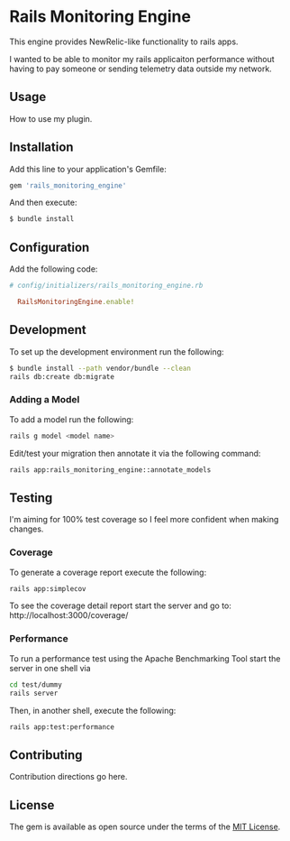 # Rails Monitoring Engine
This engine provides NewRelic-like functionality to rails apps.

I wanted to be able to monitor my rails applicaiton performance without
having to pay someone or sending telemetry data outside my network.

## Usage
How to use my plugin.

## Installation
Add this line to your application's Gemfile:

```ruby
gem 'rails_monitoring_engine'
```

And then execute:
```bash
$ bundle install
```

## Configuration
Add the following code:
```ruby
# config/initializers/rails_monitoring_engine.rb

  RailsMonitoringEngine.enable!
```

## Development
To set up the development environment run the following:

```bash
$ bundle install --path vendor/bundle --clean
rails db:create db:migrate
```

### Adding a Model
To add a model run the following:
```bash
rails g model <model name>
```

Edit/test your migration then annotate it via the following command:
```bash
rails app:rails_monitoring_engine::annotate_models
```

## Testing

I'm aiming for 100% test coverage so I feel more confident
when making changes.

### Coverage
To generate a coverage report execute the following:

```bash
rails app:simplecov
```
To see the coverage detail report start the server and go to: http://localhost:3000/coverage/

### Performance
To run a performance test using the Apache Benchmarking Tool start the server
in one shell via
```bash
cd test/dummy
rails server
```

Then, in another shell, execute the following:

```bash
rails app:test:performance
```


## Contributing
Contribution directions go here.

## License
The gem is available as open source under the terms of the [MIT License](https://opensource.org/licenses/MIT).
